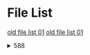 # File List

[old file list 01](https://ponapon280.github.io/5chSummary/README_old_01.html)
[old file list 01](https://ponapon280.github.io/5chSummary/README_old_02.html)
<details>
<summary>588</summary>

- [sum](https://ponapon280.github.io/5chSummary/588/sum.html)
- [mod](https://ponapon280.github.io/5chSummary/588/mod.html)
- [url](https://ponapon280.github.io/5chSummary/588/url.html)
- [tools](https://ponapon280.github.io/5chSummary/588/tools.html)

> sum_prefiles
>
>  - [sum_1](https://ponapon280.github.io/5chSummary/588/sum_prefiles/sum_1.html)
>  - [sum_2](https://ponapon280.github.io/5chSummary/588/sum_prefiles/sum_2.html)
>  - [sum_3](https://ponapon280.github.io/5chSummary/588/sum_prefiles/sum_3.html)
>  - [sum_4](https://ponapon280.github.io/5chSummary/588/sum_prefiles/sum_4.html)
>  - [sum_5](https://ponapon280.github.io/5chSummary/588/sum_prefiles/sum_5.html)

> mod_prefiles
>
>  - [mod_1](https://ponapon280.github.io/5chSummary/588/mod_prefiles/mod_1.html)
>  - [mod_2](https://ponapon280.github.io/5chSummary/588/mod_prefiles/mod_2.html)
>  - [mod_3](https://ponapon280.github.io/5chSummary/588/mod_prefiles/mod_3.html)
>  - [mod_4](https://ponapon280.github.io/5chSummary/588/mod_prefiles/mod_4.html)
>  - [mod_5](https://ponapon280.github.io/5chSummary/588/mod_prefiles/mod_5.html)

> tools_prefiles
>
>  - [tools_1](https://ponapon280.github.io/5chSummary/588/tools_prefiles/tools_1.html)
>  - [tools_2](https://ponapon280.github.io/5chSummary/588/tools_prefiles/tools_2.html)
>  - [tools_3](https://ponapon280.github.io/5chSummary/588/tools_prefiles/tools_3.html)
>  - [tools_4](https://ponapon280.github.io/5chSummary/588/tools_prefiles/tools_4.html)
>  - [tools_5](https://ponapon280.github.io/5chSummary/588/tools_prefiles/tools_5.html)
</details>

